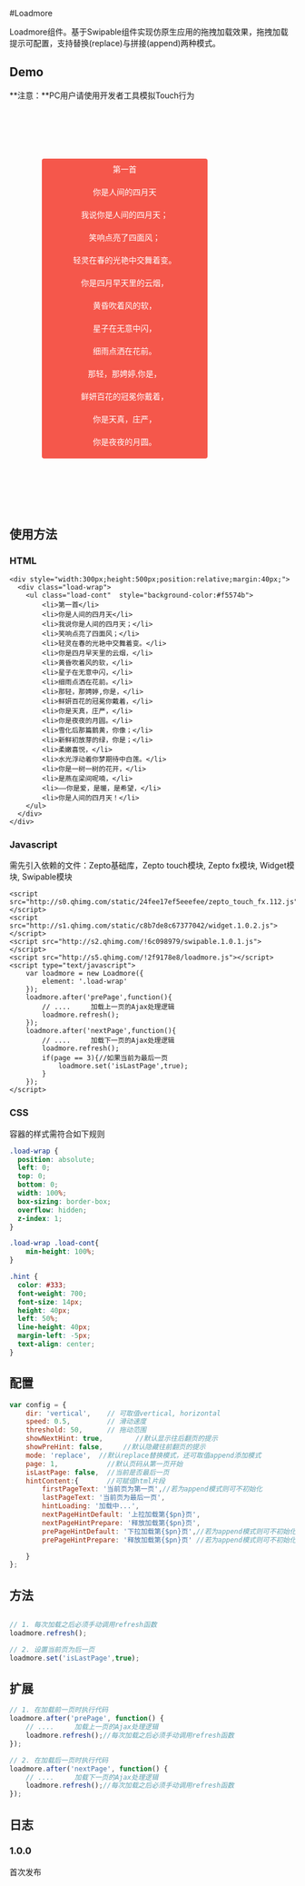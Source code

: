 #Loadmore

Loadmore组件。基于Swipable组件实现仿原生应用的拖拽加载效果，拖拽加载提示可配置，支持替换(replace)与拼接(append)两种模式。

## Demo

**注意：**PC用户请使用开发者工具模拟Touch行为

<style type="text/css">
    .wrap{
        width:327px;
        height:667px;
        position:relative;
        margin:40px;
        background:url(novaui/img/iphone.png) no-repeat 0px 0px;
        background-size: 100% 100%;
    }
    .load-wrap .load-cont{
        padding: 0;
        margin: 0;
    }
    .load-wrap .load-cont li{
        height: 40px;
        line-height: 40px;
        font-family: '微软雅黑';
        text-align: center;
        color: #fff;
        list-style:none;
    }

    .load-wrap {
        position: absolute;
        left: 17px;
        top: 62px;
        bottom: 77px;
        width: 292px;
        box-sizing: border-box;
        overflow: hidden;
        z-index: 1;
        border-radius: 4px;
        -webkit-user-select: none;
    }

    .load-wrap .load-cont{
        min-height: 100%;
    }

    .hint {
      color: #333;
      font-weight: 700;
      font-size: 14px;
      height: 40px;
      left: 50%;
      line-height: 40px;
      margin-left: -5px;
      text-align: center;
    }
</style>

<div class='wrap'>
    <div class="load-wrap">
        <ul class="load-cont"  style="background-color:#f5574b">
        <li>第一首</li>
        <li>你是人间的四月天</li>
        <li>我说你是人间的四月天；</li>
        <li>笑响点亮了四面风；</li>
        <li>轻灵在春的光艳中交舞着变。</li>
        <li>你是四月早天里的云烟，</li>
        <li>黄昏吹着风的软，</li>
        <li>星子在无意中闪，</li>
        <li>细雨点洒在花前。</li>
        <li>那轻，那娉婷,你是，</li>
        <li>鲜妍百花的冠冕你戴着，</li>
        <li>你是天真，庄严，</li>
        <li>你是夜夜的月圆。</li>
        <li>雪化后那篇鹅黄，你像；</li>
        <li>新鲜初放芽的绿，你是；</li>
        <li>柔嫩喜悦，</li>
        <li>水光浮动着你梦期待中白莲。</li>
        <li>你是一树一树的花开，</li>
        <li>是燕在梁间呢喃，</li>
        <li>——你是爱，是暖，是希望，</li>
        <li>你是人间的四月天！</li>
        </ul>
    </div>
</div>

<script type="text/javascript">
    _loader.add('widget', 'http://s1.qhimg.com/static/c8b7de8c67377042/widget.1.0.2.js');
    _loader.add('swipable', 'http://s2.qhimg.com/!6c098979/swipable.1.0.1.js');
    _loader.add('loadmore', 'http://s5.qhimg.com/!2f9178e8/loadmore.js');
    _loader.use('widget, swipable, loadmore', function() {

    $('.load-wrap').on('touchmove',function(e){
        e.preventDefault();
    });
    var page = 0;

    var loadmore = new Loadmore({
        element: '.load-wrap'
    });
    loadmore.after('prePage',function(){
        page--;
        $('.load-wrap .load-cont').append($("#poem"+page).html());
        loadmore.refresh();
    });
    loadmore.after('nextPage',function(){
        page++;
        $('.load-wrap .load-cont').append($("#poem"+page).html());
        loadmore.refresh();
        if(page == 3){
            loadmore.set('isLastPage',true);
        }
    });

    window.loadmore = loadmore;
});
</script>

<script type="text/poem" id="poem0">
    <li>第一首</li>
    <li>你是人间的四月天</li>
    <li>我说你是人间的四月天；</li>
    <li>笑响点亮了四面风；</li>
    <li>轻灵在春的光艳中交舞着变。</li>
    <li>你是四月早天里的云烟，</li>
    <li>黄昏吹着风的软，</li>
    <li>星子在无意中闪，</li>
    <li>细雨点洒在花前。</li>
    <li>那轻，那娉婷,你是，</li>
    <li>鲜妍百花的冠冕你戴着，</li>
    <li>你是天真，庄严，</li>
    <li>你是夜夜的月圆。</li>
    <li>雪化后那篇鹅黄，你像；</li>
    <li>新鲜初放芽的绿，你是；</li>
    <li>柔嫩喜悦，</li>
    <li>水光浮动着你梦期待中白莲。</li>
    <li>你是一树一树的花开，</li>
    <li>是燕在梁间呢喃，</li>
    <li>——你是爱，是暖，是希望，</li>
    <li>你是人间的四月天！</li>
</script>
<script type="text/poem" id="poem1">
    <li>第二首</li>
    <li>国风·周南·关雎</li>
    <li>关关雎鸠，在河之洲。</li>
    <li>窈窕淑女，君子好逑。</li>
    <li>参差荇菜，左右流之。</li>
    <li>窈窕淑女，寤寐求之。</li>
    <li>求之不得，寤寐思服。</li>
    <li>悠哉悠哉，辗转反侧。</li>
    <li>参差荇菜，左右采之。</li>
    <li>窈窕淑女，琴瑟友之。</li>
    <li>参差荇菜，左右芼之。</li>
    <li>窈窕淑女，钟鼓乐之。</li>
    <li></li>
    <li>雎鸠相对鸣唱，双栖在黄河的小岛之上。</li>
    <li>雎鸟相向合鸣，相依相恋，兴起淑女陪君子的联想。</li>
    <li>文静秀丽的姑娘，是我心中所想追求的对象。</li>
</script>
<script type="text/poem" id="poem2">
    <li>第三首</li>
    <li>蒹葭</li>
    <li>蒹葭苍苍，白露为霜。</li>
    <li>所谓伊人，在水一方。</li>
    <li>溯洄从之，道阻且长。</li>
    <li>溯游从之，宛在水中央。</li>
    <li>蒹葭萋萋，白露未晞。</li>
    <li>所谓伊人，在水之湄。</li>
    <li>溯洄从之，道阻且跻。</li>
    <li>溯游从之，宛在水中坻。</li>
    <li>蒹葭采采，白露未已。</li>
    <li>所谓伊人，在水之涘。</li>
    <li>溯洄从之，道阻且右。</li>
    <li>溯游从之，宛在水中沚。</li>
    <li></li>
    <li>《蒹葭》，出自《诗经·国风·秦风》</li>
    <li>《诗经·国风·秦风》蒹葭是一种植物，指芦苇。</li>
    <li>在秦国这个好战乐斗的尚武之邦，</li>
    <li>竟有这等玲珑剔透、缠绵悱恻之作，</li>
    <li>实乃一大奇事。</li>
</script>
<script type="text/poem" id="poem3">
    <li>最后一首</li>
    <li>静夜思</li>
    <li>床前明月光，疑是地上霜。</li>
    <li>举头望明月，低头思故乡。</li>
</script>

## 使用方法

### HTML

```markup
<div style="width:300px;height:500px;position:relative;margin:40px;">
  <div class="load-wrap">
    <ul class="load-cont"  style="background-color:#f5574b">
        <li>第一首</li>
        <li>你是人间的四月天</li>
        <li>我说你是人间的四月天；</li>
        <li>笑响点亮了四面风；</li>
        <li>轻灵在春的光艳中交舞着变。</li>
        <li>你是四月早天里的云烟，</li>
        <li>黄昏吹着风的软，</li>
        <li>星子在无意中闪，</li>
        <li>细雨点洒在花前。</li>
        <li>那轻，那娉婷,你是，</li>
        <li>鲜妍百花的冠冕你戴着，</li>
        <li>你是天真，庄严，</li>
        <li>你是夜夜的月圆。</li>
        <li>雪化后那篇鹅黄，你像；</li>
        <li>新鲜初放芽的绿，你是；</li>
        <li>柔嫩喜悦，</li>
        <li>水光浮动着你梦期待中白莲。</li>
        <li>你是一树一树的花开，</li>
        <li>是燕在梁间呢喃，</li>
        <li>——你是爱，是暖，是希望，</li>
        <li>你是人间的四月天！</li>
    </ul>
  </div>
</div>
```

### Javascript

需先引入依赖的文件：Zepto基础库，Zepto touch模块, Zepto fx模块, Widget模块, Swipable模块

```markup
<script src="http://s0.qhimg.com/static/24fee17ef5eeefee/zepto_touch_fx.112.js"></script>
<script src="http://s1.qhimg.com/static/c8b7de8c67377042/widget.1.0.2.js"></script>
<script src="http://s2.qhimg.com/!6c098979/swipable.1.0.1.js"></script>
<script src="http://s5.qhimg.com/!2f9178e8/loadmore.js"></script>
<script type="text/javascript">
    var loadmore = new Loadmore({
        element: '.load-wrap'
    });
    loadmore.after('prePage',function(){
        // ....     加载上一页的Ajax处理逻辑
        loadmore.refresh();
    });
    loadmore.after('nextPage',function(){
        // ....     加载下一页的Ajax处理逻辑
        loadmore.refresh();
        if(page == 3){//如果当前为最后一页
            loadmore.set('isLastPage',true);
        }
    });
</script>
```
### CSS

容器的样式需符合如下规则

```css
.load-wrap {
  position: absolute;
  left: 0;
  top: 0;
  bottom: 0;
  width: 100%;
  box-sizing: border-box;
  overflow: hidden;
  z-index: 1;
}

.load-wrap .load-cont{
    min-height: 100%;
}

.hint {
  color: #333;
  font-weight: 700;
  font-size: 14px;
  height: 40px;
  left: 50%;
  line-height: 40px;
  margin-left: -5px;
  text-align: center;
}
```

## 配置

```javascript
var config = {
    dir: 'vertical',    // 可取值vertical, horizontal
    speed: 0.5,         // 滑动速度 
    threshold: 50,      // 拖动范围
    showNextHint: true,        //默认显示往后翻页的提示
    showPreHint: false,     //默认隐藏往前翻页的提示
    mode: 'replace',  //默认replace替换模式，还可取值append添加模式
    page: 1,            //默认页码从第一页开始
    isLastPage: false,  //当前是否最后一页
    hintContent:{       //可赋值html片段
        firstPageText: '当前页为第一页',//若为append模式则可不初始化
        lastPageText: '当前页为最后一页',
        hintLoading: '加载中...',
        nextPageHintDefault: '上拉加载第{$pn}页',
        nextPageHintPrepare: '释放加载第{$pn}页',
        prePageHintDefault: '下拉加载第{$pn}页',//若为append模式则可不初始化
        prePageHintPrepare: '释放加载第{$pn}页' //若为append模式则可不初始化

    }
};
```


## 方法

```javascript

// 1. 每次加载之后必须手动调用refresh函数
loadmore.refresh();

// 2. 设置当前页为后一页
loadmore.set('isLastPage',true);

```

## 扩展

```javascript
// 1. 在加载前一页时执行代码
loadmore.after('prePage', function() {
    // ....     加载上一页的Ajax处理逻辑
    loadmore.refresh();//每次加载之后必须手动调用refresh函数
});

// 2. 在加载后一页时执行代码
loadmore.after('nextPage', function() {
    // ....     加载下一页的Ajax处理逻辑
    loadmore.refresh();//每次加载之后必须手动调用refresh函数
});

```

## 日志

### 1.0.0

首次发布

